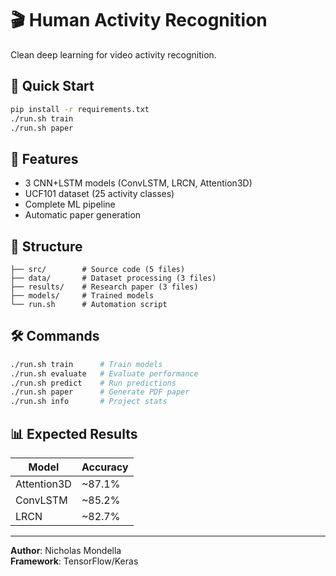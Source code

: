 # 🎬 Human Activity Recognition

Clean deep learning for video activity recognition.

## 🚀 Quick Start
```bash
pip install -r requirements.txt
./run.sh train
./run.sh paper
```

## 🎯 Features
- 3 CNN+LSTM models (ConvLSTM, LRCN, Attention3D)
- UCF101 dataset (25 activity classes)
- Complete ML pipeline
- Automatic paper generation

## 📁 Structure
```
├── src/        # Source code (5 files)
├── data/       # Dataset processing (3 files)  
├── results/    # Research paper (3 files)
├── models/     # Trained models
└── run.sh      # Automation script
```

## 🛠️ Commands
```bash
./run.sh train      # Train models
./run.sh evaluate   # Evaluate performance
./run.sh predict    # Run predictions
./run.sh paper      # Generate PDF paper
./run.sh info       # Project stats
```

## 📊 Expected Results
| Model | Accuracy |
|-------|----------|
| Attention3D | ~87.1% |
| ConvLSTM | ~85.2% |
| LRCN | ~82.7% |

---
**Author**: Nicholas Mondella  
**Framework**: TensorFlow/Keras
